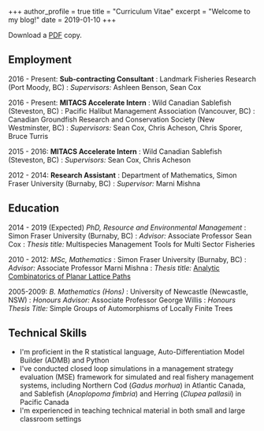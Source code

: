 +++
author_profile = true
title = "Curriculum Vitae"
excerpt = "Welcome to my blog!"
date = 2019-01-10
+++

Download a [PDF](http://sdnjohnson.com/files/JohnsonCV.pdf) copy.

## Employment

2016 - Present: **Sub-contracting Consultant**
:	Landmark Fisheries Research (Port Moody, BC)
: *Supervisors:* Ashleen Benson, Sean Cox

2016 - Present: **MITACS Accelerate Intern**
: Wild Canadian Sablefish (Steveston, BC)
: Pacific Halibut Management Association (Vancouver, BC)
: Canadian Groundfish Research and Conservation Society (New Westminster, BC)
: *Supervisors:* Sean Cox, Chris Acheson, Chris Sporer, Bruce Turris

2015 - 2016: **MITACS Accelerate Intern**
:	Wild Canadian Sablefish (Steveston, BC)
: *Supervisors:* Sean Cox, Chris Acheson

2012 - 2014: **Research Assistant**
: Department of Mathematics, Simon Fraser University (Burnaby, BC)
: *Supervisor:* Marni Mishna

## Education

2014 - 2019 (Expected) *PhD, Resource and Environmental Management*
: Simon Fraser University (Burnaby, BC)
:	*Advisor:* Associate Professor Sean Cox
: *Thesis title:* Multispecies Management Tools for Multi Sector Fisheries


2010 - 2012: *MSc, Mathematics*
:	Simon Fraser University (Burnaby, BC)
: *Advisor:* Associate Professor Marni Mishna
: *Thesis title:* [Analytic Combinatorics of Planar Lattice Paths](http://arxiv.org/pdf/1304.6432.pdf)

2005-2009: *B. Mathematics (Hons)*
: University of Newcastle (Newcastle, NSW)
: *Honours Advisor:* Associate Professor George Willis
: *Honours Thesis Title:* Simple Groups of Automorphisms of Locally Finite Trees

## Technical Skills

- I'm proficient in the R statistical language, Auto-Differentiation Model Builder (ADMB) and Python
- I've conducted closed loop simulations in a management strategy evaluation (MSE) framework for simulated and real fishery management systems, including Northern Cod (*Gadus morhua*) in Atlantic Canada, and Sablefish (*Anoplopoma fimbria*) and Herring (*Clupea pallasii*) in Pacific Canada
- I'm experienced in teaching technical material in both small and large classroom settings

